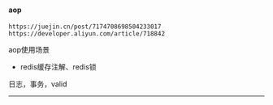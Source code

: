 
#### aop

```
https://juejin.cn/post/7174708698504233017
https://developer.aliyun.com/article/718842
```
aop使用场景
- redis缓存注解、redis锁

日志，事务，valid

---